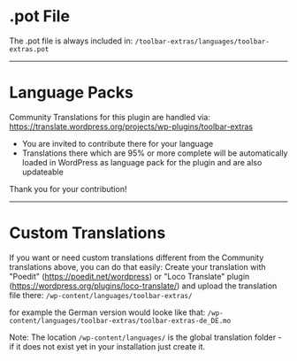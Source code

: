 # .pot File

The .pot file is always included in:
  `/toolbar-extras/languages/toolbar-extras.pot`

--------------------------------------------------------------------------------

# Language Packs 

Community Translations for this plugin are handled via:
https://translate.wordpress.org/projects/wp-plugins/toolbar-extras

* You are invited to contribute there for your language
* Translations there which are 95% or more complete will be automatically loaded
  in WordPress as language pack for the plugin and are also updateable

Thank you for your contribution!

--------------------------------------------------------------------------------

# Custom Translations

If you want or need custom translations different from the Community
translations above, you can do that easily:
Create your translation with "Poedit" (https://poedit.net/wordpress)
or "Loco Translate" plugin (https://wordpress.org/plugins/loco-translate/)
and upload the translation file there:
  `/wp-content/languages/toolbar-extras/`

for example the German version would looke like that:
  `/wp-content/languages/toolbar-extras/toolbar-extras-de_DE.mo`

Note: The location `/wp-content/languages/` is the global translation folder -
      if it does not exist yet in your installation just create it.